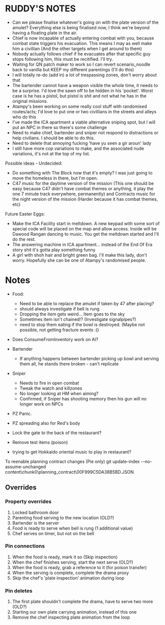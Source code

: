 # RUDDY'S NOTES
- Can we please finalise whatever's going on with the plate version of the amulet? Everything else is being finalised now, I think we're beyond having a floating plate in the air.
- Chief is now incapable of actually entering combat with you, because combat state triggers his evacuation. This means I may as well make him a civillian (And the other targets when I get around to them)
- Nobody actually follows chief if he evacuates after that specific guy stops following him, this must be recitified. I'll try.
- Waiting for QN patch maker to work so I can revert scenario_noodle back to vanilla but KEEP my different parentings (I'll do this)
- I will totally re-do (add in) a lot of trespassing zones, don't worry about that
- The bartender cannot have a weapon visible the whole time, it needs to be a surprise. I'd love the sawn off to be hidden in his 'pocket'. Worst case is he has a pistol, but pistol is shit and not what he has in the original missions.
- Atampy's been working on some really cool stuff with randomised routes/acts; I'd love to put one or two civillians in the streets and alleys who do this
- I've made the ICA apartment a viable alternative sniping spot, but I will put an NPC in there so there's some challenge
- Need to make chief, bartender and sniper not respond to distractions or help civilians. I should be able to do this.
- Need to delete that annoying fucking 'have yu seen a gir aroun' lady
- I still have more cop variations to make, and the associated nude variations, it's not at the top of my list.



Possible ideas - Undecided:
- Do something with The Block now that it's empty? I was just going to move the homeless in there, but I'm open.
- C47 music for the daytime version of the mission (This one should be easy because C47 didn't have combat themes or anything, it play the one 7 minute track everywhere, permanently) and Contracts music for the night version of the mission (Harder because it has combat themes, etc)

Future Easter Eggs:
- Make the ICA Facility start in meltdown. A new keypad with some sort of special code will be placed on the map and allow access. Inside will be Dawood Rangan dancing to music. You get the meltdown started and I'll do the rest.
- The answering machine in ICA apartment... instead of the End Of Era story shit it's gotta play something funny
- A girl with shoh hair and bright green bag. I'll make this lady, don't worry. Hopefully she can be one of Atampy's randomised people.



# Notes
* Food:
  * Need to be able to replace the amulet if taken by 47 after placing?
  * should always investigate if bell is rung
  * Dropping the item gets weird... Item goes to the sky
  * Sometimes item isn't chained!? (Investigate signalpipes?)
  * need to stop them eating if the bowl is destroyed. (Maybe not possible, not getting fracture events :()
* Does ConsumeFromInventory work on AI?
* Bartender
  * If anything happens between bartender picking up bowl and serving them all, he stands there broken - can't replicate
* Sniper
  * Needs to fire in open combat
  * Tweak the watch and killzones
  * No longer looking at HM when aiming?
  * Confirmed, if Sniper has shooting memory then his gun will no longer work on NPCs
* PZ Panic.
 * PZ spreading also for Red's body
* Lock the gate to the back of the restaurant?

* Remove test items (poison)


* trying to get Hokkaido oriental music to play in restaurant?

To reenable planning contract changes (Pie only)
git update-index --no-assume-unchanged content\chunk0\planning_contract\00F999C5DA38B5BD.JSON

## Overrides
### Property overrides
1. Locked bathroom door
2. Parenting food serving to the new location (OLD?)
3. Bartender is the server
4. Food is ready to serve when bell is rung (1 additional value)
5. Chef serves on timer, but not on the bell
### Pin connections
1. When the food is ready, mark it so (Skip inspection)
2. When the chef finishes serving, start the next serve (OLD?)
3. When the food is ready, grab a reference to it (for poison transfer)
4. When the serving is complete, complete the drama proxy
5. Skip the chef's 'plate inspection' animation during loop
### Pin deletes
1. The first plate shouldn't complete the drama, have to serve two more (OLD?)
2. Starting our own plate carrying animation, instead of this one
3. Remove the chef inspecting plate animation from the loop